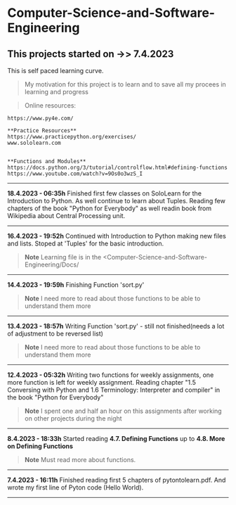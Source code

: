 # Computer-Science-and-Software-Engineering
## This projects started on ->> 7.4.2023 

This is self paced learning curve.

>   My motivation for this project is to learn and to save all my procees in learning and progress

>   Online resources:
 
    https://www.py4e.com/

    **Practice Resources**
    https://www.practicepython.org/exercises/
    www.sololearn.com


    **Functions and Modules**
    https://docs.python.org/3/tutorial/controlflow.html#defining-functions
    https://www.youtube.com/watch?v=9Os0o3wzS_I


---

  **18.4.2023 - 06:35h**
Finished first few classes on SoloLearn for the Introduction to Python.
As well continue to learn about Tuples.
Reading few chapters of the book "Python for Everybody" as well readin book from Wikipedia about Central Processing unit.

---

  **16.4.2023 - 19:52h**
Continued with Introduction to Python making new files and lists.
Stoped at 'Tuples' for the basic introduction. 

> **Note**
> Learning file is in the <Computer-Science-and-Software-Engineering/Docs/

---

  **14.4.2023 - 19:59h**
Finishing Function 'sort.py' 

> **Note**
> I need more to read about those functions to be able to understand them more

---

  **13.4.2023 - 18:57h**
Writing Function 'sort.py' - still not finished(needs a lot of adjustment to be reversed list) 

> **Note**
> I need more to read about those functions to be able to understand them more

---

  **12.4.2023 - 05:32h**
Writing two functions for weekly assignments, one more function is left for weekly assignment.
Reading chapter "1.5 Conversing with Python and 1.6 Terminology: Interpreter and compiler" in the book "Python for Everybody"

> **Note**
> I spent one and half an hour on this assignments after working on other projects during the night

---

 **8.4.2023 - 18:33h**
   Started reading  **4.7. Defining Functions**  up to **4.8. More on Defining Functions** 

> **Note**
>  Must read more about functions.

---

   **7.4.2023 - 16:11h**
    Finished reading first 5 chapters of pytontolearn.pdf. And wrote my first line of Pyton code (Hello World).

---
